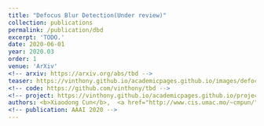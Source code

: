 ```yaml
---
title: "Defocus Blur Detection(Under review)"
collection: publications
permalink: /publication/dbd
excerpt: 'TODO.'
date: 2020-06-01
year: 2020.03
order: 1
venue: 'ArXiv'
<!-- arxiv: https://arxiv.org/abs/tbd -->
teaser: https://vinthony.github.io/academicpages.github.io/images/defocus.gif
<!-- code: https://github.com/vinthony/tbd -->
<!-- project: https://vinthony.github.io/academicpages.github.io/projects/tbd -->
authors: <b>Xiaodong Cun</b>,  <a href="http://www.cis.umac.mo/~cmpun/">Chi-Man Pun</a>
<!-- publication: AAAI 2020 -->
---
```


<!-- This paper is about the number 3. The number 4 is left for future work. -->

<!-- [Download paper here](http://academicpages.github.io/files/paper3.pdf) -->
